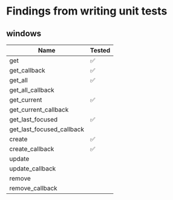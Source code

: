 # Findings from writing unit tests

## windows

| Name                      | Tested |
| ------------------------- | ------ |
| get                       | ✅     |
| get_callback              | ✅     |
| get_all                   | ✅     |
| get_all_callback          |        |
| get_current               | ✅     |
| get_current_callback      |        |
| get_last_focused          | ✅     |
| get_last_focused_callback |        |
| create                    | ✅     |
| create_callback           | ✅     |
| update                    |        |
| update_callback           |        |
| remove                    |        |
| remove_callback           |        |
